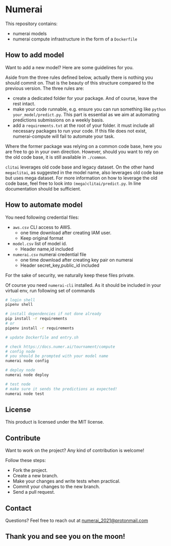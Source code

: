 # Numerai

This repository contains:
- numerai models
- numerai compute infrastructure in the form of a `Dockerfile`

## How to add model

Want to add a new model? Here are some guidelines for you.

Aside from the three rules defined below, actually there is nothing you should commit on. That is the beauty of this structure compared to the previous version. The three rules are:
- create a dedicated folder for your package. And of course, leave the rest intact.
- make your code runnable, e.g. ensure you can run something like `python your_model/predict.py`. This part is essential as we aim at automating predictions submissions on a weekly basis.
- add a `requirements.txt` at the root of your folder. it must include all necessary packages to run your code. If this file does not exist, numerai-compute will fail to automate your task.

Where the former package was relying on a common code base, here you are free to go in your own direction. However, should you want to rely on the old code base, it is still available in `./common`.

`clitai` leverages old code base and legacy dataset. On the other hand `megaclitai`, as suggested in the model name, also leverages old code base but uses mega dataset. For more information on how to leverage the old code base, feel free to look into `(mega)clitai/predict.py`. In line documentation should be sufficient.

## How to automate model

You need following credential files:
- `aws.csv` CLI access to AWS.
    - one time download after creating IAM user.
    - Keep original format
- `model.csv` list of model id.
    - Header name,id included
- `numerai.csv` numerai credential file
    - one time download after creating key pair on numerai
    - Header secret_key,public_id included

For the sake of security, we naturally keep these files private.

Of course you need `numerai-cli` installed. As it should be included in your virtual env, run following set of commands

```bash
# login shell
pipenv shell

# install dependencies if not done already
pip install -r requirements
# or
pipenv install -r requirements

# update Dockerfile and entry.sh

# check https://docs.numer.ai/tournament/compute
# config node
# you should be prompted with your model name
numerai node config

# deploy node
numerai node deploy

# test node
# make sure it sends the predictions as expected!
numerai node test
```

## License

This product is licensed under the MIT license.

## Contribute

Want to work on the project? Any kind of contribution is welcome!

Follow these steps:

- Fork the project.
- Create a new branch.
- Make your changes and write tests when practical.
- Commit your changes to the new branch.
- Send a pull request.

## Contact

Questions? Feel free to reach out at numerai_2021@protonmail.com

## Thank you and see you on the moon!